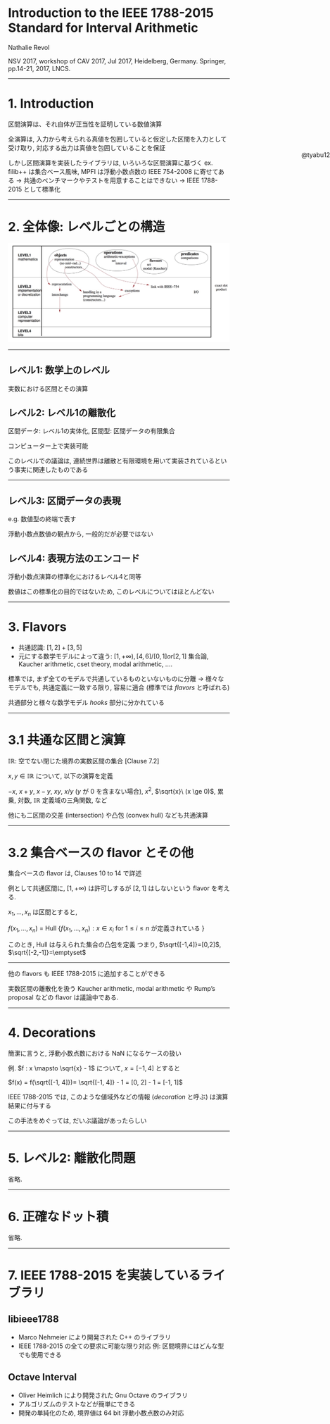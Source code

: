 <!--
$size: 4:3
$theme: default
page_number: true
*page_number: false
-->

<style>
.author {
  position: absolute;
  right: 0px;
  top: 420px;
  text-align: right;
}
</style>

Introduction to the IEEE 1788-2015 Standard for Interval Arithmetic
===

Nathalie Revol

NSV 2017, workshop of CAV 2017, Jul 2017, Heidelberg, Germany.
Springer, pp.14-21, 2017, LNCS.

<div class="author">@tyabu12</div>

---

# 1. Introduction

区間演算は、それ自体が正当性を証明している数値演算

全演算は, 入力から考えられる真値を包囲していると仮定した区間を入力として受け取り, 対応する出力は真値を包囲していることを保証

しかし区間演算を実装したライブラリは, いろいろな区間演算に基づく
ex. filib++ は集合ベース風味, MPFI は浮動小数点数の IEEE 754-2008 に寄せてある
→ 共通のベンチマークやテストを用意することはできない
→ IEEE 1788-2015 として標準化

---

# 2. 全体像: レベルごとの構造

![](../fig/hal-01559955_1.jpg)

---

## レベル1: 数学上のレベル

実数における区間とその演算

## レベル2: レベル1の離散化

区間データ: レベル1の実体化, 区間型: 区間データの有限集合

コンピューター上で実装可能

このレベルでの議論は, 連続世界は離散と有限環境を用いて実装されているという事実に関連したものである

---

## レベル3: 区間データの表現

e.g. 数値型の終端で表す

浮動小数点数値の観点から, 一般的だが必要ではない

## レベル4: 表現方法のエンコード

浮動小数点演算の標準化におけるレベル4と同等

数値はこの標準化の目的ではないため, このレベルについてはほとんどない

---

# 3. Flavors

- 共通認識: $[1,2] + [3,5]$
- 元にする数学モデルによって違う: $[1, +∞), [4,6]/[0,1] or [2,1]$
集合論, Kaucher arithmetic, cset theory, modal arithmetic, ....

標準では, まず全てのモデルで共通しているものといないものに分離
→ 様々なモデルでも, 共通定義に一致する限り, 容易に適合 (標準では *flavors* と呼ばれる)

共通部分と様々な数学モデル *hooks* 部分に分かれている

---

# 3.1 共通な区間と演算

$\mathbb{IR}$: 空でない閉じた境界の実数区間の集合 [Clause 7.2]

$x,y \in \mathbb{IR}$ について, 以下の演算を定義

$-x$, $x+y$, $x-y$, $xy$, $x/y$ ($y$ が $0$ を含まない場合), $x^2$, $\sqrt{x}\ (x \ge 0)$, 累乗, 対数, $\mathbb{IR}$ 定義域の三角関数, など

他にも二区間の交差 (intersection) や凸包 (convex hull) なども共通演算

---

# 3.2 集合ベースの flavor とその他

集合ベースの flavor は, Clauses 10 to 14 で詳述

例として共通区間に, $[1,+∞)$ は許可しするが $[2, 1]$ はしないという flavor を考える.

$x_1,...,x_n$ は区間とすると,

$f(x_1,...,x_n)$
$=$ Hull $\bigl\{ f(x_1,...,x_n) : x \in x_i$ for $1 \le i \le n$ が定義されている $\bigl\}$

このとき, Hull は与えられた集合の凸包を定義
つまり, $\sqrt{[-1,4]}=[0,2]$, $\sqrt{[-2,-1]}=\emptyset$

---

他の flavors も IEEE 1788-2015 に追加することができる

実数区間の離散化を扱う Kaucher arithmetic, modal arithmetic や Rump’s proposal などの flavor は議論中である.

---

# 4. Decorations

簡潔に言うと, 浮動小数点数における NaN になるケースの扱い

例. $f : x \mapsto \sqrt{x} - 1$ について, $x = [-1, 4]$ とすると

$f(x) = f(\sqrt{[-1, 4]})= \sqrt{[-1, 4]} - 1 = [0, 2] - 1 = [-1, 1]$

IEEE 1788-2015 では, このような値域外などの情報 (*decoration* と呼ぶ) は演算結果に付与する

この手法をめぐっては, だいぶ議論があったらしい

---


# 5. レベル2: 離散化問題

省略.

---

# 6. 正確なドット積

省略.

---

# 7. IEEE 1788-2015 を実装しているライブラリ

## libieee1788

- Marco Nehmeier により開発された C++ のライブラリ
- IEEE 1788-2015 の全ての要求に可能な限り対応
  例: 区間境界にはどんな型でも使用できる

## Octave Interval

- Oliver Heimlich により開発された Gnu Octave のライブラリ
- アルゴリズムのテストなどが簡単にできる
- 開発の単純化のため, 境界値は 64 bit 浮動小数点数のみ対応